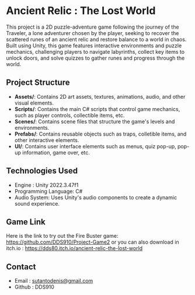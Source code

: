 # Ancient Relic : The Lost World
This project is a 2D puzzle-adventure game following the journey of the Traveler, a lone adventurer chosen by the player, seeking to recover the scattered runes of an ancient relic and restore balance to a world in chaos.
Built using Unity, this game features interactive environments and puzzle mechanics, challenging players to navigate labyrinths, collect key items to unlock doors, and solve quizzes to gather runes and progress through the world.

## Project Structure
- **Assets/**: Contains 2D art assets, textures, animations, audio, and other visual elements.
- **Scripts/**: Contains the main C# scripts that control game mechanics, such as player controls, collectible items, etc.
- **Scenes/**: Contains scene files that structure the game's levels and environments.
- **Prefabs/**: Contains reusable objects such as traps, colletible items, and other interactive elements.
- **UI/**: Contains user interface elements such as menus, quiz pop-up, pop-up information, game over, etc.

## Technologies Used
- Engine : Unity 2022.3.47f1
- Programming Language: C#
- Audio System: Uses Unity's audio components to create a dynamic sound experience.

## Game Link
Here is the link to try out the Fire Buster game: https://github.com/DDS910/Project-Game2
or you can also download in itch.io : https://dds80.itch.io/ancient-relic-the-lost-world

## Contact
- Email : sutantodenis@gmail.com
- Github : DDS910
